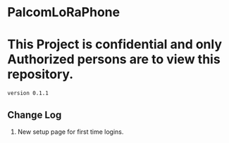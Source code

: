 # PalcomLoRaPhone
<h1><b>This Project is confidential and only Authorized persons are to view this repository.</b></h1>
<code>version 0.1.1</code>

<h2>Change Log</h2>
<ol>
<li>New setup page for first time logins.</li>
<ol>
